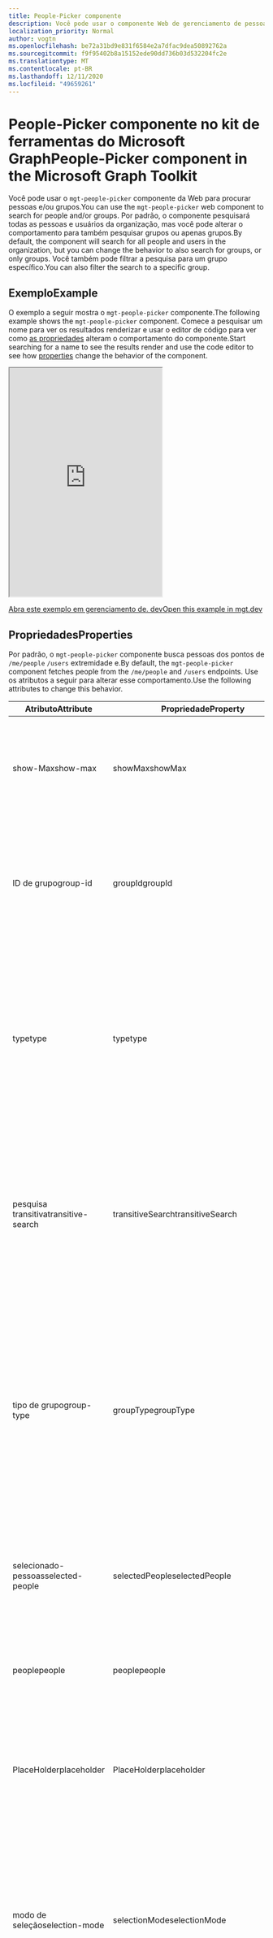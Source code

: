 ```yaml
---
title: People-Picker componente
description: Você pode usar o componente Web de gerenciamento de pessoas-seletor para pesquisar um número especificado de pessoas e renderizar a lista de resultados por meio do Microsoft Graph.
localization_priority: Normal
author: vogtn
ms.openlocfilehash: be72a31bd9e831f6584e2a7dfac9dea50892762a
ms.sourcegitcommit: f9f95402b8a15152ede90dd736b03d532204fc2e
ms.translationtype: MT
ms.contentlocale: pt-BR
ms.lasthandoff: 12/11/2020
ms.locfileid: "49659261"
---
```

# <a name="people-picker-component-in-the-microsoft-graph-toolkit"></a><span data-ttu-id="12d71-103">People-Picker componente no kit de ferramentas do Microsoft Graph</span><span class="sxs-lookup"><span data-stu-id="12d71-103">People-Picker component in the Microsoft Graph Toolkit</span></span>

<span data-ttu-id="12d71-104">Você pode usar o `mgt-people-picker` componente da Web para procurar pessoas e/ou grupos.</span><span class="sxs-lookup"><span data-stu-id="12d71-104">You can use the `mgt-people-picker` web component to search for people and/or groups.</span></span> <span data-ttu-id="12d71-105">Por padrão, o componente pesquisará todas as pessoas e usuários da organização, mas você pode alterar o comportamento para também pesquisar grupos ou apenas grupos.</span><span class="sxs-lookup"><span data-stu-id="12d71-105">By default, the component will search for all people and users in the organization, but you can change the behavior to also search for groups, or only groups.</span></span> <span data-ttu-id="12d71-106">Você também pode filtrar a pesquisa para um grupo específico.</span><span class="sxs-lookup"><span data-stu-id="12d71-106">You can also filter the search to a specific group.</span></span>

## <a name="example"></a><span data-ttu-id="12d71-107">Exemplo</span><span class="sxs-lookup"><span data-stu-id="12d71-107">Example</span></span>

<span data-ttu-id="12d71-108">O exemplo a seguir mostra o `mgt-people-picker` componente.</span><span class="sxs-lookup"><span data-stu-id="12d71-108">The following example shows the `mgt-people-picker` component.</span></span> <span data-ttu-id="12d71-109">Comece a pesquisar um nome para ver os resultados renderizar e usar o editor de código para ver como [as propriedades](#properties) alteram o comportamento do componente.</span><span class="sxs-lookup"><span data-stu-id="12d71-109">Start searching for a name to see the results render and use the code editor to see how [properties](#properties) change the behavior of the component.</span></span>

<iframe src="https://mgt.dev/iframe.html?id=components-mgt-people-picker--people-picker&source=docs" height="450"></iframe>

[<span data-ttu-id="12d71-110">Abra este exemplo em gerenciamento de. dev</span><span class="sxs-lookup"><span data-stu-id="12d71-110">Open this example in mgt.dev</span></span>](https://mgt.dev/?path=/story/components-mgt-people-picker--people-picker&source=docs)

## <a name="properties"></a><span data-ttu-id="12d71-111">Propriedades</span><span class="sxs-lookup"><span data-stu-id="12d71-111">Properties</span></span>

<span data-ttu-id="12d71-112">Por padrão, o `mgt-people-picker` componente busca pessoas dos pontos de `/me/people` `/users` extremidade e.</span><span class="sxs-lookup"><span data-stu-id="12d71-112">By default, the `mgt-people-picker` component fetches people from the `/me/people` and `/users` endpoints.</span></span> <span data-ttu-id="12d71-113">Use os atributos a seguir para alterar esse comportamento.</span><span class="sxs-lookup"><span data-stu-id="12d71-113">Use the following attributes to change this behavior.</span></span>

| <span data-ttu-id="12d71-114">Atributo</span><span class="sxs-lookup"><span data-stu-id="12d71-114">Attribute</span></span> | <span data-ttu-id="12d71-115">Propriedade</span><span class="sxs-lookup"><span data-stu-id="12d71-115">Property</span></span> | <span data-ttu-id="12d71-116">Descrição</span><span class="sxs-lookup"><span data-stu-id="12d71-116">Description</span></span>                                                                                                                                                                            |
| -------- | --------- | -------------------------------------------------------------------------------------------------------------------------------------------------------------------------------------- |
| <span data-ttu-id="12d71-117">show-Max</span><span class="sxs-lookup"><span data-stu-id="12d71-117">show-max</span></span> | <span data-ttu-id="12d71-118">showMax</span><span class="sxs-lookup"><span data-stu-id="12d71-118">showMax</span></span>   | <span data-ttu-id="12d71-119">Um valor numérico para indicar o número máximo de pessoas a serem mostradas.</span><span class="sxs-lookup"><span data-stu-id="12d71-119">A number value to indicate the maximum number of people to show.</span></span> <span data-ttu-id="12d71-120">o valor padrão é 6.</span><span class="sxs-lookup"><span data-stu-id="12d71-120">the default value is 6.</span></span>                                                                                             |
| <span data-ttu-id="12d71-121">ID de grupo</span><span class="sxs-lookup"><span data-stu-id="12d71-121">group-id</span></span>    | <span data-ttu-id="12d71-122">groupId</span><span class="sxs-lookup"><span data-stu-id="12d71-122">groupId</span></span>     | <span data-ttu-id="12d71-123">Um valor String que pertence a um grupo definido pelo Microsoft Graph para mais filtragem dos resultados da pesquisa.</span><span class="sxs-lookup"><span data-stu-id="12d71-123">A string value that belongs to a Microsoft Graph defined group for further filtering of the search results.</span></span>                                                                            |
| <span data-ttu-id="12d71-124">type</span><span class="sxs-lookup"><span data-stu-id="12d71-124">type</span></span>     | <span data-ttu-id="12d71-125">type</span><span class="sxs-lookup"><span data-stu-id="12d71-125">type</span></span>      | <span data-ttu-id="12d71-126">O tipo de entidades a serem pesquisadas.</span><span class="sxs-lookup"><span data-stu-id="12d71-126">The type of entities to search for.</span></span> <span data-ttu-id="12d71-127">As opções disponíveis são: `person` , `group` , `any` .</span><span class="sxs-lookup"><span data-stu-id="12d71-127">Available options are: `person`, `group`, `any`.</span></span> <span data-ttu-id="12d71-128">O valor padrão é `person`.</span><span class="sxs-lookup"><span data-stu-id="12d71-128">Default value is `person`.</span></span> <span data-ttu-id="12d71-129">Este atributo não terá efeito se a `group-id` propriedade for definida.</span><span class="sxs-lookup"><span data-stu-id="12d71-129">This attribute has no effect if `group-id` property is set.</span></span>         
| <span data-ttu-id="12d71-130">pesquisa transitiva</span><span class="sxs-lookup"><span data-stu-id="12d71-130">transitive-search</span></span>     | <span data-ttu-id="12d71-131">transitiveSearch</span><span class="sxs-lookup"><span data-stu-id="12d71-131">transitiveSearch</span></span>      | <span data-ttu-id="12d71-132">Um valor booliano para executar uma pesquisa transitiva, retornando uma lista simples de todos os membros aninhados-por padrão, a pesquisa transitiva não é usada.</span><span class="sxs-lookup"><span data-stu-id="12d71-132">A Boolean value to perform a transitive search returning a flat list of all nested members - by default transitive search is not used.</span></span>|
| <span data-ttu-id="12d71-133">tipo de grupo</span><span class="sxs-lookup"><span data-stu-id="12d71-133">group-type</span></span>     | <span data-ttu-id="12d71-134">groupType</span><span class="sxs-lookup"><span data-stu-id="12d71-134">groupType</span></span>      | <span data-ttu-id="12d71-135">O tipo de grupo a ser pesquisado.</span><span class="sxs-lookup"><span data-stu-id="12d71-135">The group type to search for.</span></span> <span data-ttu-id="12d71-136">As opções disponíveis são: `unified` , `security` , `mailenabledsecurity` , `distribution` , `any` .</span><span class="sxs-lookup"><span data-stu-id="12d71-136">Available options are: `unified`, `security`, `mailenabledsecurity`, `distribution`, `any`.</span></span> <span data-ttu-id="12d71-137">O valor padrão é `any`.</span><span class="sxs-lookup"><span data-stu-id="12d71-137">Default value is `any`.</span></span> <span data-ttu-id="12d71-138">Este atributo não terá efeito se a `type` propriedade for definida como `person` .</span><span class="sxs-lookup"><span data-stu-id="12d71-138">This attribute has no effect if the `type` property is set to `person`.</span></span>                                                                           |
|  <span data-ttu-id="12d71-139">selecionado-pessoas</span><span class="sxs-lookup"><span data-stu-id="12d71-139">selected-people</span></span>  | <span data-ttu-id="12d71-140">selectedPeople</span><span class="sxs-lookup"><span data-stu-id="12d71-140">selectedPeople</span></span>     | <span data-ttu-id="12d71-141">Uma matriz de pessoas selecionadas.</span><span class="sxs-lookup"><span data-stu-id="12d71-141">An array of selected people.</span></span> <span data-ttu-id="12d71-142">Defina esse valor para selecionar pessoas de forma programática.</span><span class="sxs-lookup"><span data-stu-id="12d71-142">Set this value to select people programmatically.</span></span>|
| <span data-ttu-id="12d71-143">people</span><span class="sxs-lookup"><span data-stu-id="12d71-143">people</span></span>   | <span data-ttu-id="12d71-144">people</span><span class="sxs-lookup"><span data-stu-id="12d71-144">people</span></span>    | <span data-ttu-id="12d71-145">Uma matriz de pessoas encontrada e renderizada no resultado da pesquisa</span><span class="sxs-lookup"><span data-stu-id="12d71-145">An array of people found and rendered in the search result</span></span> |
| <span data-ttu-id="12d71-146">PlaceHolder</span><span class="sxs-lookup"><span data-stu-id="12d71-146">placeholder</span></span>   | <span data-ttu-id="12d71-147">PlaceHolder</span><span class="sxs-lookup"><span data-stu-id="12d71-147">placeholder</span></span>    | <span data-ttu-id="12d71-148">Uma cadeia de caracteres que representa o texto do espaço reservado de entrada.</span><span class="sxs-lookup"><span data-stu-id="12d71-148">A string representing input placeholder text.</span></span> <span data-ttu-id="12d71-149">O padrão é "começar a digitar um nome".</span><span class="sxs-lookup"><span data-stu-id="12d71-149">Default is "Start typing a name".</span></span>
| <span data-ttu-id="12d71-150">modo de seleção</span><span class="sxs-lookup"><span data-stu-id="12d71-150">selection-mode</span></span>   | <span data-ttu-id="12d71-151">selectionMode</span><span class="sxs-lookup"><span data-stu-id="12d71-151">selectionMode</span></span>   | <span data-ttu-id="12d71-152">Um valor String que permite que você especifique se o componente oferece suporte a várias pessoas selecionadas ou apenas uma.</span><span class="sxs-lookup"><span data-stu-id="12d71-152">A string value that allows you to specify whether the component supports multiple selected people or just one.</span></span> <span data-ttu-id="12d71-153">O padrão `multiple` é `single` a outra opção.</span><span class="sxs-lookup"><span data-stu-id="12d71-153">Default is `multiple`; `single` is the other option.</span></span>
| <span data-ttu-id="12d71-154">default-Selected-User-IDs</span><span class="sxs-lookup"><span data-stu-id="12d71-154">default-selected-user-ids</span></span> | <span data-ttu-id="12d71-155">defaultSelectedUserIds</span><span class="sxs-lookup"><span data-stu-id="12d71-155">defaultSelectedUserIds</span></span> | <span data-ttu-id="12d71-156">Quando é fornecida uma cadeia de caracteres de IDs de usuário separadas por vírgulas do Microsoft Graph, o componente renderiza os respectivos usuários como selecionados na inicialização.</span><span class="sxs-lookup"><span data-stu-id="12d71-156">When provided a string of comma-separated Microsoft Graph user IDs, the component renders the respective users as selected upon initialization.</span></span>
| <span data-ttu-id="12d71-157">modo de seleção</span><span class="sxs-lookup"><span data-stu-id="12d71-157">selection-mode</span></span> | <span data-ttu-id="12d71-158">selectionMode</span><span class="sxs-lookup"><span data-stu-id="12d71-158">selectionMode</span></span> | <span data-ttu-id="12d71-159">Usado para indicar se é permitido selecionar vários usuários ou apenas um único usuário.</span><span class="sxs-lookup"><span data-stu-id="12d71-159">Used to indicate whether to allow selecting multiple users or just a single user.</span></span> <span data-ttu-id="12d71-160">As opções disponíveis são: `single` , `multiple` .</span><span class="sxs-lookup"><span data-stu-id="12d71-160">Available options are: `single`, `multiple`.</span></span> <span data-ttu-id="12d71-161">O valor padrão é `multiple`.</span><span class="sxs-lookup"><span data-stu-id="12d71-161">Default value is `multiple`.</span></span>
| <span data-ttu-id="12d71-162">PlaceHolder</span><span class="sxs-lookup"><span data-stu-id="12d71-162">placeholder</span></span> | <span data-ttu-id="12d71-163">PlaceHolder</span><span class="sxs-lookup"><span data-stu-id="12d71-163">placeholder</span></span> | <span data-ttu-id="12d71-164">O texto padrão que aparece para explicar como usar o componente.</span><span class="sxs-lookup"><span data-stu-id="12d71-164">The default text that appears to explain how to use the component.</span></span> <span data-ttu-id="12d71-165">O valor padrão é `Start typing a name`.</span><span class="sxs-lookup"><span data-stu-id="12d71-165">Default value is `Start typing a name`.</span></span>

<span data-ttu-id="12d71-166">Este é um `show-max` exemplo.</span><span class="sxs-lookup"><span data-stu-id="12d71-166">The following is a `show-max` example.</span></span>

```html
<mgt-people-picker show-max="4"> </mgt-people-picker>
```

## <a name="selected-people"></a><span data-ttu-id="12d71-167">Pessoas selecionadas</span><span class="sxs-lookup"><span data-stu-id="12d71-167">Selected people</span></span>

<span data-ttu-id="12d71-168">A seção de pessoas selecionada do componente renderiza cada pessoa escolhida pelo desenvolvedor ou pelo usuário.</span><span class="sxs-lookup"><span data-stu-id="12d71-168">The selected people section of the component renders each person chosen by the developer or user.</span></span> 

![gerenciamento de pessoas-seletor](./images/selected-people.png)

<span data-ttu-id="12d71-170">Você pode preencher dados de pessoas selecionados executando um dos seguintes procedimentos:</span><span class="sxs-lookup"><span data-stu-id="12d71-170">You can populate selected people data by doing one of the following:</span></span>

- <span data-ttu-id="12d71-171">Definir a `selectedPeople` propriedade diretamente, conforme mostrado no exemplo a seguir.</span><span class="sxs-lookup"><span data-stu-id="12d71-171">Setting the `selectedPeople` property directly, as shown in the following example.</span></span>  

    ```javascript
    // personObject = User or Person from Microsoft Graph
    document.querySelector('mgt-people-picker').selectedPeople.push(personObject);
    ```

- <span data-ttu-id="12d71-172">Usando o `selectUsersById()` método, que aceita uma matriz de IDs de [usuário](/graph/api/resources/users) do Microsoft Graph para localizar os detalhes do usuário associado para seleção.</span><span class="sxs-lookup"><span data-stu-id="12d71-172">Using the `selectUsersById()` method, which accepts an array of Microsoft graph [user ids](/graph/api/resources/users) to find associated user details for selection.</span></span>

     ><span data-ttu-id="12d71-173">**Observação:** Se nenhum usuário for localizado para um `id` , nenhum dado será renderizado para isso `id` .</span><span class="sxs-lookup"><span data-stu-id="12d71-173">**Note:** If no user is found for an `id`, no data will be rendered for that `id`.</span></span>

    ```javascript
    // id = Mirosoft graph User "id"
    document.querySelector('mgt-people-picker').selectUsersById(["id","id"])
    ```

## <a name="events"></a><span data-ttu-id="12d71-174">Eventos</span><span class="sxs-lookup"><span data-stu-id="12d71-174">Events</span></span>

<span data-ttu-id="12d71-175">Os eventos a seguir são acionados do componente.</span><span class="sxs-lookup"><span data-stu-id="12d71-175">The following events are fired from the component.</span></span>

| <span data-ttu-id="12d71-176">Evento</span><span class="sxs-lookup"><span data-stu-id="12d71-176">Event</span></span> | <span data-ttu-id="12d71-177">Descrição</span><span class="sxs-lookup"><span data-stu-id="12d71-177">Description</span></span> |
| --- | --- |
| `selectionChanged` | <span data-ttu-id="12d71-178">O usuário adicionou ou removeu uma pessoa da lista de pessoas selecionadas/escolhidas.</span><span class="sxs-lookup"><span data-stu-id="12d71-178">The user added or removed a person from the list of selected/picked people.</span></span>|

## <a name="css-custom-properties"></a><span data-ttu-id="12d71-179">Propriedades personalizadas de CSS</span><span class="sxs-lookup"><span data-stu-id="12d71-179">CSS custom properties</span></span>

<span data-ttu-id="12d71-180">O `mgt-people-picker` componente define as seguintes propriedades personalizadas de CSS.</span><span class="sxs-lookup"><span data-stu-id="12d71-180">The `mgt-people-picker` component defines the following CSS custom properties.</span></span>

```css
mgt-people-picker {
    --input-border: 2px rgba(255, 255, 255, 0.5) solid; /* sets all input area border */

      /* OR individual input border sides */
    --input-border-bottom: 2px rgba(255, 255, 255, 0.5) solid;
    --input-border-right: 2px rgba(255, 255, 255, 0.5) solid;
    --input-border-left: 2px rgba(255, 255, 255, 0.5) solid;
    --input-border-top: 2px rgba(255, 255, 255, 0.5) solid;

    --input-background-color: #1f1f1f; /* input area background color */
    --input-border-color--hover: #008394; /* input area border hover color */
    --input-border-color--focus: #0f78d4; /* input area border focus color */

    --dropdown-background-color: #1f1f1f; /* selection area background color */
    --dropdown-item-hover-background: #333d47; /* person background color on hover */
    
    --selected-person-background-color: #f1f1f1; /* person item background color */
    
    --color: white; /* input area border focus color */
    --placeholder-color: #f1f1f1; /* placeholder text color */
    --placeholder-color--focus: rgba(255, 255, 255, 0.8); /* placeholder text focus color */
}
```

## <a name="templates"></a><span data-ttu-id="12d71-181">Modelos</span><span class="sxs-lookup"><span data-stu-id="12d71-181">Templates</span></span>

 <span data-ttu-id="12d71-182">`mgt-people-picker` o dá suporte a vários [modelos](../customize-components/templates.md) que você pode usar para substituir determinadas partes do componente.</span><span class="sxs-lookup"><span data-stu-id="12d71-182">`mgt-people-picker` supports several [templates](../customize-components/templates.md) that you can use to replace certain parts of the component.</span></span> <span data-ttu-id="12d71-183">Para especificar um modelo, inclua um `<template>` elemento dentro de um componente e defina o `data-type` valor como um dos seguintes.</span><span class="sxs-lookup"><span data-stu-id="12d71-183">To specify a template, include a `<template>` element inside a component and set the `data-type` value to one of the following.</span></span>

| <span data-ttu-id="12d71-184">Tipo de dados</span><span class="sxs-lookup"><span data-stu-id="12d71-184">Data type</span></span> | <span data-ttu-id="12d71-185">Contexto de dados</span><span class="sxs-lookup"><span data-stu-id="12d71-185">Data context</span></span> | <span data-ttu-id="12d71-186">Descrição</span><span class="sxs-lookup"><span data-stu-id="12d71-186">Description</span></span> |
| --- | --- | --- |
| <span data-ttu-id="12d71-187">Padrão.</span><span class="sxs-lookup"><span data-stu-id="12d71-187">default</span></span> | <span data-ttu-id="12d71-188">nulo: não há dados</span><span class="sxs-lookup"><span data-stu-id="12d71-188">null: no data</span></span> | <span data-ttu-id="12d71-189">O modelo usado para substituir a renderização de todo o componente.</span><span class="sxs-lookup"><span data-stu-id="12d71-189">The template used to override the rendering of the entire component.</span></span>
| <span data-ttu-id="12d71-190">carregando</span><span class="sxs-lookup"><span data-stu-id="12d71-190">loading</span></span> | <span data-ttu-id="12d71-191">nulo: não há dados</span><span class="sxs-lookup"><span data-stu-id="12d71-191">null: no data</span></span> | <span data-ttu-id="12d71-192">O modelo usado para renderizar o estado do seletor enquanto a solicitação ao gráfico está sendo feita.</span><span class="sxs-lookup"><span data-stu-id="12d71-192">The template used to render the state of picker while request to graph is being made.</span></span> |
| <span data-ttu-id="12d71-193">erro</span><span class="sxs-lookup"><span data-stu-id="12d71-193">error</span></span> | <span data-ttu-id="12d71-194">nulo: não há dados</span><span class="sxs-lookup"><span data-stu-id="12d71-194">null: no data</span></span> | <span data-ttu-id="12d71-195">O modelo usado se a pesquisa de usuário não retornar nenhum usuário.</span><span class="sxs-lookup"><span data-stu-id="12d71-195">The template used if user search returns no users.</span></span> |
| <span data-ttu-id="12d71-196">sem dados</span><span class="sxs-lookup"><span data-stu-id="12d71-196">no-data</span></span> | <span data-ttu-id="12d71-197">nulo: não há dados</span><span class="sxs-lookup"><span data-stu-id="12d71-197">null: no data</span></span> | <span data-ttu-id="12d71-198">Um modelo alternativo usado se a pesquisa de usuário não retornar nenhum usuário.</span><span class="sxs-lookup"><span data-stu-id="12d71-198">An alternative template used if user search returns no users.</span></span> |
| <span data-ttu-id="12d71-199">selecionado-pessoa</span><span class="sxs-lookup"><span data-stu-id="12d71-199">selected-person</span></span> | <span data-ttu-id="12d71-200">Person: o objeto de detalhes da pessoa</span><span class="sxs-lookup"><span data-stu-id="12d71-200">person: The person details object</span></span> | <span data-ttu-id="12d71-201">O modelo para renderizar as pessoas selecionadas.</span><span class="sxs-lookup"><span data-stu-id="12d71-201">The template to render selected people.</span></span> |
| <span data-ttu-id="12d71-202">vendedor</span><span class="sxs-lookup"><span data-stu-id="12d71-202">person</span></span> | <span data-ttu-id="12d71-203">Person: o objeto de detalhes da pessoa</span><span class="sxs-lookup"><span data-stu-id="12d71-203">person: The person details object</span></span> | <span data-ttu-id="12d71-204">O modelo para renderizar pessoas na lista suspensa.</span><span class="sxs-lookup"><span data-stu-id="12d71-204">The template to render people in the dropdown.</span></span> |

<span data-ttu-id="12d71-205">Os exemplos a seguir mostram como usar o `error` modelo.</span><span class="sxs-lookup"><span data-stu-id="12d71-205">The following examples shows how to use the `error` template.</span></span>

```html
<mgt-people-picker>
  <template data-type="error">
    <p>Sorry, no people were found</p>
  </template>
</mgt-people-picker>
```

## <a name="microsoft-graph-permissions"></a><span data-ttu-id="12d71-206">Permissões do Microsoft Graph</span><span class="sxs-lookup"><span data-stu-id="12d71-206">Microsoft Graph permissions</span></span>

<span data-ttu-id="12d71-207">Este componente usa as seguintes APIs e permissões do Microsoft Graph.</span><span class="sxs-lookup"><span data-stu-id="12d71-207">This component uses the following Microsoft Graph APIs and permissions.</span></span>

| <span data-ttu-id="12d71-208">API</span><span class="sxs-lookup"><span data-stu-id="12d71-208">API</span></span>                                                                                                              | <span data-ttu-id="12d71-209">Permissão</span><span class="sxs-lookup"><span data-stu-id="12d71-209">Permission</span></span>  |
| ---------------------------------------------------------------------------------------------------------------- | ----------- |
| [<span data-ttu-id="12d71-210">/me/people</span><span class="sxs-lookup"><span data-stu-id="12d71-210">/me/people</span></span>](/graph/api/user-list-people)                    | <span data-ttu-id="12d71-211">People.Read</span><span class="sxs-lookup"><span data-stu-id="12d71-211">People.Read</span></span>        |
| [<span data-ttu-id="12d71-212">/Users</span><span class="sxs-lookup"><span data-stu-id="12d71-212">/users</span></span>](/graph/api/user-list)  | <span data-ttu-id="12d71-213">User.ReadBasic.All</span><span class="sxs-lookup"><span data-stu-id="12d71-213">User.ReadBasic.All</span></span> |
| [<span data-ttu-id="12d71-214">/groups</span><span class="sxs-lookup"><span data-stu-id="12d71-214">/groups</span></span>](/group-list)  | <span data-ttu-id="12d71-215">Group.Read.All</span><span class="sxs-lookup"><span data-stu-id="12d71-215">Group.Read.All</span></span> |
| [<span data-ttu-id="12d71-216">/groups/ \$ {GroupId}/Members</span><span class="sxs-lookup"><span data-stu-id="12d71-216">/groups/\${groupId}/members</span></span>](/graph/api/group-list-members) | <span data-ttu-id="12d71-217">User.ReadBasic.All</span><span class="sxs-lookup"><span data-stu-id="12d71-217">User.ReadBasic.All</span></span>        |
| [<span data-ttu-id="12d71-218">/Users/$ {userprincípioname} </span><span class="sxs-lookup"><span data-stu-id="12d71-218">/users/${userPrincipleName} </span></span>](/graph/api/user-get)  | <span data-ttu-id="12d71-219">User.Read</span><span class="sxs-lookup"><span data-stu-id="12d71-219">User.Read</span></span> |

## <a name="authentication"></a><span data-ttu-id="12d71-220">Autenticação</span><span class="sxs-lookup"><span data-stu-id="12d71-220">Authentication</span></span>

<span data-ttu-id="12d71-221">O controle usa o provedor de autenticação global descrito na [documentação de autenticação](../providers/providers.md).</span><span class="sxs-lookup"><span data-stu-id="12d71-221">The control uses the global authentication provider described in the [authentication documentation](../providers/providers.md).</span></span>

## <a name="extend-for-more-control"></a><span data-ttu-id="12d71-222">Estender para mais controle</span><span class="sxs-lookup"><span data-stu-id="12d71-222">Extend for more control</span></span>

<span data-ttu-id="12d71-223">Para cenários mais complexos ou uma UX verdadeiramente personalizada, esse componente expõe vários `protected render*` métodos para substituir em extensões de componente.</span><span class="sxs-lookup"><span data-stu-id="12d71-223">For more complex scenarios or a truly custom UX, this component exposes several `protected render*` methods for override in component extensions.</span></span>

| <span data-ttu-id="12d71-224">Método</span><span class="sxs-lookup"><span data-stu-id="12d71-224">Method</span></span> | <span data-ttu-id="12d71-225">Descrição</span><span class="sxs-lookup"><span data-stu-id="12d71-225">Description</span></span> |
| - | - |
| <span data-ttu-id="12d71-226">renderInput</span><span class="sxs-lookup"><span data-stu-id="12d71-226">renderInput</span></span> | <span data-ttu-id="12d71-227">Renderiza a caixa de texto de entrada.</span><span class="sxs-lookup"><span data-stu-id="12d71-227">Renders the input text box.</span></span> |
| <span data-ttu-id="12d71-228">renderSelectedPeople</span><span class="sxs-lookup"><span data-stu-id="12d71-228">renderSelectedPeople</span></span> | <span data-ttu-id="12d71-229">Renderiza os tokens de pessoas selecionados.</span><span class="sxs-lookup"><span data-stu-id="12d71-229">Renders the selected people tokens.</span></span> |
| <span data-ttu-id="12d71-230">renderSelectedPerson</span><span class="sxs-lookup"><span data-stu-id="12d71-230">renderSelectedPerson</span></span> | <span data-ttu-id="12d71-231">Renderiza um token de pessoa individual.</span><span class="sxs-lookup"><span data-stu-id="12d71-231">Renders an individual person token.</span></span> |
| <span data-ttu-id="12d71-232">renderFlyout</span><span class="sxs-lookup"><span data-stu-id="12d71-232">renderFlyout</span></span> | <span data-ttu-id="12d71-233">Renderiza o cromo domenu.</span><span class="sxs-lookup"><span data-stu-id="12d71-233">Renders the flyout chrome.</span></span> |
| <span data-ttu-id="12d71-234">renderFlyoutContent</span><span class="sxs-lookup"><span data-stu-id="12d71-234">renderFlyoutContent</span></span> | <span data-ttu-id="12d71-235">Processa o estado apropriado no submenu de resultados.</span><span class="sxs-lookup"><span data-stu-id="12d71-235">Renders the appropriate state in the results flyout.</span></span> |
| <span data-ttu-id="12d71-236">renderLoading</span><span class="sxs-lookup"><span data-stu-id="12d71-236">renderLoading</span></span> | <span data-ttu-id="12d71-237">Renderiza o estado de carregamento.</span><span class="sxs-lookup"><span data-stu-id="12d71-237">Renders the loading state.</span></span> |
| <span data-ttu-id="12d71-238">renderNoData</span><span class="sxs-lookup"><span data-stu-id="12d71-238">renderNoData</span></span> | <span data-ttu-id="12d71-239">Renderiza o estado quando nenhum resultado é encontrado para a consulta de pesquisa.</span><span class="sxs-lookup"><span data-stu-id="12d71-239">Renders the state when no results are found for the search query.</span></span> |
| <span data-ttu-id="12d71-240">renderSearchResults</span><span class="sxs-lookup"><span data-stu-id="12d71-240">renderSearchResults</span></span> | <span data-ttu-id="12d71-241">Renderiza a lista de resultados de pesquisa.</span><span class="sxs-lookup"><span data-stu-id="12d71-241">Renders the list of search results.</span></span> |
| <span data-ttu-id="12d71-242">renderPersonResult</span><span class="sxs-lookup"><span data-stu-id="12d71-242">renderPersonResult</span></span> | <span data-ttu-id="12d71-243">Renderiza um resultado de pesquisa de pessoa individual.</span><span class="sxs-lookup"><span data-stu-id="12d71-243">Renders an individual person search result.</span></span> |
